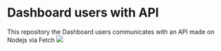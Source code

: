 # Dashboard users with API

This repository the Dashboard users communicates with an API made on Nodejs via Fetch
<img src="https://github.com/matheusfrancisco/some-codes-to-help-me/blob/master/Projects/javascript/Dashboard-users-SPA/dashboardExemple.jpeg" with='500' heigth='650'>



